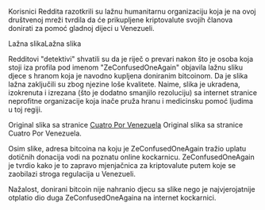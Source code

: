 Korisnici Reddita razotkrili su lažnu humanitarnu organizaciju koja je na ovoj društvenoj mreži tvrdila da će prikupljene kriptovalute svojih članova donirati za pomoć gladnoj dijeci u Venezueli.

Lažna slikaLažna slika

Redditovi "detektivi" shvatili su da je riječ o prevari nakon što je osoba koja stoji iza profila pod imenom "ZeConfusedOneAgain" objavila lažnu sliku djece s hranom koja je navodno kupljena doniranim bitcoinom. Da je slika lažna zaključili su zbog njezine loše kvalitete. Naime, slika je ukradena, izokrenuta i izrezana (što je dodatno smanjilo rezoluciju) sa internet stranice neprofitne organizacije koja inače pruža hranu i medicinsku pomoć ljudima u toj regiji.

Original slika sa stranice [Cuatro Por Venezuela](https://www.cuatroporvenezuela.org/) Original slika sa stranice Cuatro Por Venezuela.

Osim slike, adresa bitcoina na koju je ZeConfusedOneAgain tražio uplatu dotičnih donacija vodi na poznatu online kockarnicu. ZeConfusedOneAgain je tvrdio kako je to zapravo mjenjačnica za kriptovalute putem koje se zaobilazi stroga regulacija u Venezueli.

Nažalost, donirani bitcoin nije nahranio djecu sa slike nego je najvjerojatnije otplatio dio duga ZeConfusedOneAgaina na internet kockarnici.

